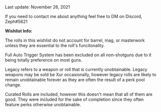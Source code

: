 Last update: November 26, 2021

If you need to contact me about anything feel free to DM on Discord, Zeph#5621


**Wishlist Info:**

The rolls in this wishlist do not account for barrel, mag, or masterwork unless they are essential to the roll's funcitonality.

Full Auto Trigger System has been excluded on all non-shotguns due to it being totally preference on most guns.

Legacy refers to a weapon or roll that is currently unobtainable. Legacy weapons may be sold be Xur occasionally, however legacy rolls are likely to remain unobtainable forever as they are often the result of a perk pool change.

Curated Rolls are included, however this doesn't mean that all of them are good. They were included for the sake of completion since they often feature perks otherwise unobtainable.
